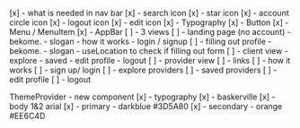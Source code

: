 [x] - what is needed in nav bar
    [x] - search icon
    [x] - star icon
    [x] - account circle icon
    [x] - logout icon
    [x] - edit icon
    [x] - Typography
    [x] - Button
    [x] - Menu / MenuItem
    [x] - AppBar
[ ] - 3 views
    [ ] - landing page (no account)
            - bekome.
            - slogan
            - how it works
            - login / signup
    [ ] - filling out profile
            - bekome.
            - slogan
            - useLocation to check if filling out form
    [ ] - client view
            - explore
            - saved
            - edit profile
            - logout
    [ ] - provider view
[ ] - links
    [ ] - how it works
    [ ] - sign up/ login
    [ ] - explore providers
    [ ] - saved providers
    [ ] - edit profile
    [ ] - logout

ThemeProvider - new component
[x] - typography
    [x] - baskerville 
    [x] - body 1&2 arial
[x] - primary - darkblue #3D5A80
[x] - secondary - orange #EE6C4D

